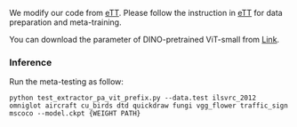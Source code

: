 We modify our code from [eTT](https://github.com/chmxu/eTT_TMLR2022). Please follow the instruction in [eTT](https://github.com/chmxu/eTT_TMLR2022) for data preparation and meta-training.

You can download the parameter of DINO-pretrained ViT-small from [Link](https://drive.google.com/file/d/1EVKvdVFmwmb8mrdawMX9JKS_yOWrdA77/view?usp=sharing).
    
### Inference

Run the meta-testing as follow:

```shell script
python test_extractor_pa_vit_prefix.py --data.test ilsvrc_2012 omniglot aircraft cu_birds dtd quickdraw fungi vgg_flower traffic_sign mscoco --model.ckpt {WEIGHT PATH}
```
